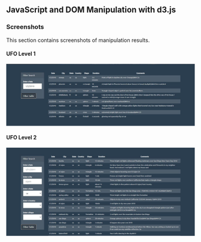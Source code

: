 ## JavaScript and DOM Manipulation with d3.js

### Screenshots

This section contains screenshots of manipulation results.

#### UFO Level 1

![Landing page](screenshots/ufo_1.jpg)


#### UFO Level 2

![Landing page](screenshots/ufo_2.jpg)

